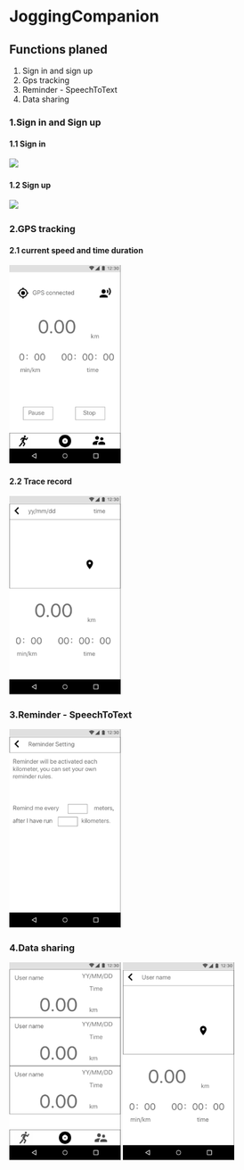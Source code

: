 # JoggingCompanion

## Functions planed
 1. Sign in and sign up
 2. Gps tracking
 3. Reminder - SpeechToText
 4. Data sharing
 
### 1.Sign in and Sign up
#### 1.1 Sign in
<image src = "file.md/signIn.PNG" width = 200>
  
#### 1.2 Sign up
<image src = "file.md/signUp.PNG" width = 200>
  
### 2.GPS tracking

#### 2.1 current speed and time duration
<img src = "file.md/joggingPage.PNG" width = 200>

#### 2.2 Trace record
<img src = "file.md/own%20Detail.PNG" width = 200>

### 3.Reminder - SpeechToText
<img src = "file.md/reminder.PNG" width = 200>

### 4.Data sharing
<img src = "file.md/public.PNG" width = 200>
<img src = "file.md/publicDetai.PNG" width =200>
